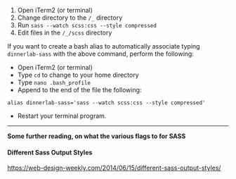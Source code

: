 1. Open iTerm2 (or terminal)
2. Change directory to the `/_` directory
3. Run `sass --watch scss:css --style compressed`
4. Edit files in the `/_/scss` directory

If you want to create a bash alias to automatically associate typing `dinnerlab-sass` with the above command, perform the following:
- Open iTerm2 (or terminal)
- Type `cd` to change to your home directory
- Type `nano .bash_profile`
- Append to the end of the file the following:
```
alias dinnerlab-sass='sass --watch scss:css --style compressed'
```
- Restart your terminal program.

***

**Some further reading, on what the various flags to for SASS**
#### Different Sass Output Styles
https://web-design-weekly.com/2014/06/15/different-sass-output-styles/